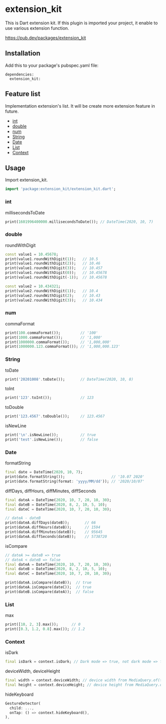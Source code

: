 # extension_kit

This is Dart extension kit. If this plugin is imported your project, it enable to use various extension function.

https://pub.dev/packages/extension_kit

## Installation

Add this to your package's pubspec.yaml file:

```
dependencies:
  extension_kit:
```

## Feature list

Implementation extension's list. It will be create more extension feature in future.

- [int](#int)
- [double](#double)
- [num](#num)
- [String](#String)
- [Date](#Date)
- [List](#List)
- [Context](#Context)


## Usage

Import extension_kit.

```dart
import 'package:extension_kit/extension_kit.dart';
```

### int

millisecondsToDate

```dart
print(1601996400000.millisecondsToDate()); // DateTime(2020, 10, 7)
```

### double

roundWithDigit

```dart
const value1 = 10.45678;
print(value1.roundWithDigit(1));   // 10.5
print(value1.roundWithDigit(2));   // 10.46
print(value1.roundWithDigit(3));   // 10.457
print(value1.roundWithDigit(0));   // 10.45678
print(value1.roundWithDigit(-1));  // 10.45678

const value2 = 10.434321;
print(value2.roundWithDigit(1));   // 10.4
print(value2.roundWithDigit(2);    // 10.43
print(value2.roundWithDigit(3));   // 10.434
```

### num

commaFormat

```dart
print(100.commaFormat());         // '100'
print(1000.commaFormat());        // '1,000'
print(1000000.commaFormat());     // '1,000,000'
print(1000000.123.commaFormat()); // '1,000,000.123'
```

### String

toDate

```dart
print('20201008'.toDate());       // DateTime(2020, 10, 8)
```

toInt

```dart
print('123'.toInt());             // 123
```

toDouble

```dart
print('123.4567'.toDouble());     // 123.4567
```

isNewLine

```dart
print('\n'.isNewLine());          // true
print('test'.isNewLine());        // false
```

### Date

formatString

```dart
final date = DateTime(2020, 10, 7);
print(date.formatString());                     // '10.07 2020'
print(date.formatString(format: 'yyyy/MM/dd')); // '2020/10/07'
```

diffDays, diffHours, diffMinutes, diffSeconds

```dart
final dateA = DateTime(2020, 10, 7, 20, 10, 30);
final dateB = DateTime(2020, 8, 2, 10, 5, 10);
final dateC = DateTime(2020, 10, 7, 20, 10, 30);

// dateA - dateB
print(dateA.diffDays(dateB));       // 66
print(dateA.diffHours(dateB));      // 1594
print(dateA.diffMinutes(dateB));    // 95645
print(dateA.diffSeconds(dateB));    // 5738720
```

isCompare

```dart
// dateA >= dateB => true
// dateA < dateB => false
final dateA = DateTime(2020, 10, 7, 20, 10, 30);
final dateB = DateTime(2020, 8, 2, 10, 5, 10);
final dateC = DateTime(2020, 10, 7, 20, 10, 30);

print(dateA.isCompare(dateB));  // true
print(dateA.isCompare(dateC));  // true
print(dateB.isCompare(dateA));  // false
```

### List

max

```dart
print([10, 2, 3].max());      // 0
print([0.3, 1.2, 0.8].max()); // 1.2
```

### Context

isDark

```dart
final isDark = context.isDark; // Dark mode => true, not dark mode => false
```

deviceWidth, deviceHeight

```dart
final width = context.deviceWidth; // device width from MediaQuery.of(this).size
final height = context.deviceHeight; // device height from MediaQuery.of(this).size
```

hideKeyboard

```dart
GestureDetector(
  child: ...,
  onTap: () => context.hideKeyboard(),
),
```